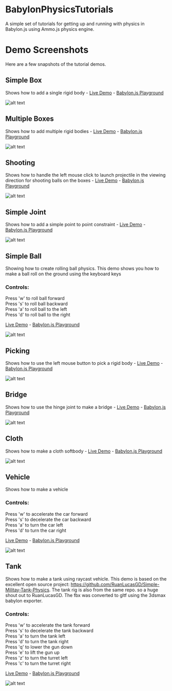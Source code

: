 # BabylonPhysicsTutorials
A simple set of tutorials for getting up and running with physics in Babylon.js using Ammo.js physics engine.

Demo Screenshots
================
Here are a few snapshots of the tutorial demos.

## Simple Box
Shows how to add a single rigid body - <a href="https://raw.githack.com/mmmovania/BabylonPhysicsTutorials/master/SimpleBox.html" target="_blank">Live Demo</a> - 
<a href="https://playground.babylonjs.com/#KPZCU8">Babylon.js Playground</a>

![alt text](images/SimpleBox.png "Simple Box")

## Multiple Boxes
Shows how to add multiple rigid bodies - <a href="https://raw.githack.com/mmmovania/BabylonPhysicsTutorials/master/MultipleBoxes.html" target="_blank">Live Demo</a> - <a href="https://playground.babylonjs.com/#8P4W9T">Babylon.js Playground</a>

![alt text](images/MultipleBoxes.png "Multiple Boxes")

## Shooting
Shows how to handle the left mouse click to launch projectile in the viewing direction for shooting balls on the boxes - <a href="https://raw.githack.com/mmmovania/BabylonPhysicsTutorials/master/Shooting.html" target="_blank">Live Demo</a> - <a href="https://playground.babylonjs.com/#VSB2WG">Babylon.js Playground</a>

![alt text](images/Shooting.png "Shooting")

## Simple Joint
Shows how to add a simple point to point constraint - <a href="https://raw.githack.com/mmmovania/BabylonPhysicsTutorials/master/SimpleJoint.html" target="_blank">Live Demo</a> - <a href="https://playground.babylonjs.com/#BPLMNR">Babylon.js Playground</a>

![alt text](images/SimpleJoint.png "Simple Joint")

## Simple Ball
Showing how to create rolling ball physics. This demo shows you how to make a ball roll on the ground using the keyboard keys

### Controls:
Press 'w' to roll ball forward</br>
Press 's' to roll ball backward</br>
Press 'a' to roll ball to the left</br>
Press 'd' to roll ball to the right</br>

<a href="https://raw.githack.com/mmmovania/BabylonPhysicsTutorials/master/SimpleBall.html" target="_blank">Live Demo</a> - <a href="https://playground.babylonjs.com/#QPFZNY">Babylon.js Playground</a>

![alt text](images/SimpleBall.png "Simple Ball")

## Picking
Shows how to use the left mouse button to pick a rigid body - <a href="https://raw.githack.com/mmmovania/BabylonPhysicsTutorials/master/Picking.html" target="_blank">Live Demo</a> - <a href="https://playground.babylonjs.com/#UASVC5#1">Babylon.js Playground</a>

![alt text](images/Picking.png "Picking")

## Bridge 
Shows how to use the hinge joint to make a bridge - <a href="https://raw.githack.com/mmmovania/BabylonPhysicsTutorials/master/Bridge.html">Live Demo</a> - <a href="https://playground.babylonjs.com/#NNJJ5Z#3">Babylon.js Playground</a>

![alt text](images/Bridge.png "Bridge")

## Cloth
Shows how to make a cloth softbody - <a href="https://raw.githack.com/mmmovania/BabylonPhysicsTutorials/master/Cloth.html">Live Demo</a> - <a href="https://playground.babylonjs.com/#8IJ09P#10">Babylon.js Playground</a>

![alt text](images/Cloth.png "Cloth")

## Vehicle
Shows how to make a vehicle 

### Controls:
Press 'w' to accelerate the car forward</br>
Press 's' to decelerate the car backward</br>
Press 'a' to turn the car left</br>
Press 'd' to turn the car right</br>

<a href="https://raw.githack.com/mmmovania/BabylonPhysicsTutorials/master/Vehicle.html">Live Demo</a> - <a href="https://playground.babylonjs.com/#7IQAPH">Babylon.js Playground</a>

![alt text](images/Vehicle.png "Car Demo")

## Tank
Shows how to make a tank using raycast vehicle. This demo is based on the excellent open source project: https://github.com/RuanLucasGD/Simple-Militay-Tank-Physics.
The tank rig is also from the same repo. so a huge shout out to RuanLucasGD. The fbx was converted to gltf using the 3dsmax babylon exporter. 

### Controls:
Press 'w' to accelerate the tank forward</br>
Press 's' to decelerate the tank backward</br>
Press 'a' to turn the tank left</br>
Press 'd' to turn the tank right</br>
Press 'q' to lower the gun down</br>
Press 'e' to lift the gun up</br>
Press 'z' to turn the turret left</br>
Press 'c' to turn the turret right</br>

<a href="https://raw.githack.com/mmmovania/BabylonPhysicsTutorials/master/SimpleTank.html">Live Demo</a> - <a href="https://playground.babylonjs.com/#BA06DD#2">Babylon.js Playground</a>

![alt text](images/SimpleTank.png "Simple Tank Demo")
